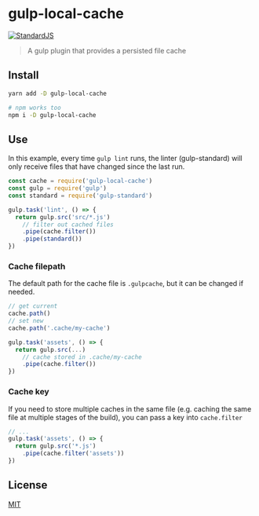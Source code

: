 # gulp-local-cache

[![StandardJS](https://img.shields.io/badge/code_style-standard-brightgreen.svg)](https://standardjs.com)

> A gulp plugin that provides a persisted file cache

## Install

```bash
yarn add -D gulp-local-cache

# npm works too
npm i -D gulp-local-cache
```

## Use

In this example, every time `gulp lint` runs, the linter (gulp-standard) will only receive files that have changed since the last run.

```javascript
const cache = require('gulp-local-cache')
const gulp = require('gulp')
const standard = require('gulp-standard')

gulp.task('lint', () => {
  return gulp.src('src/*.js')
    // filter out cached files
    .pipe(cache.filter())
    .pipe(standard())
})
```

### Cache filepath

The default path for the cache file is `.gulpcache`, but it can be changed if needed.

```javascript
// get current
cache.path()
// set new
cache.path('.cache/my-cache')

gulp.task('assets', () => {
  return gulp.src(...)
    // cache stored in .cache/my-cache
    .pipe(cache.filter())
})
```

### Cache key

If you need to store multiple caches in the same file (e.g. caching the same file at multiple stages of the build), you can pass a key into `cache.filter`

```javascript
// ...
gulp.task('assets', () => {
  return gulp.src('*.js')
    .pipe(cache.filter('assets'))
})
```

## License

[MIT](LICENSE)
